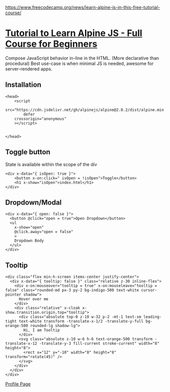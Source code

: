 
https://www.freecodecamp.org/news/learn-alpine-js-in-this-free-tutorial-course/

# [Tutorial to Learn Alpine JS - Full Course for Beginners](https://www.youtube.com/watch?v=VerLjLcXsTk)

Compose JavaScript behavior in-line in the HTML. (More declarative than procedural)
Best use-case is when minimal JS is needed, awesome for server-rendered apps.

## Installation

```
<head>
	<script
    src="https://cdn.jsdelivr.net/gh/alpinejs/alpine@2.8.2/dist/alpine.min.js"
		defer
    crossorigin="anonymous"
	></script>


</head>
```

## Toggle button

State is available within the scope of the div

```
<div x-data="{ isOpen: true }">
	<button x-on:click=" isOpen = !isOpen">Toggle</button>
	<h1 x-show="isOpen">index.html</h1>
</div>
```

## Dropdown/Modal

```
<div x-data="{ open: false }">
  <button @click="open = true">Open Dropdown</button>
  <ul
    x-show="open"
    @click.away="open = false"
    >
    Dropdown Body
  </ul>
</div>
```

## Tooltip

```
<div class="flex min-h-screen items-center justify-center">
  <div x-data="{ tooltip: false }" class="relative z-30 inline-flex">
    <div x-on:mouseover="tooltip = true" x-on:mouseleave="tooltip = false" class="rounded-md px-3 py-2 bg-indigo-500 text-white cursor-pointer shadow">
      Hover over me
    </div>
    <div class="relative" x-cloak x-show.transition.origin.top="tooltip">
      <div class="absolute top-0 z-10 w-32 p-2 -mt-1 text-sm leading-tight text-white transform -translate-x-1/2 -translate-y-full bg-orange-500 rounded-lg shadow-lg">
        Hi, I am Tooltip
      </div>
      <svg class="absolute z-10 w-6 h-6 text-orange-500 transform -translate-x-12 -translate-y-3 fill-current stroke-current" width="8" height="8">
        <rect x="12" y="-10" width="8" height="8" transform="rotate(45)" />
      </svg>
    </div>
  </div>
</div>
```

[Profile Page](profile-dropdown.html)
